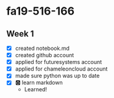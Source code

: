# fa19-516-166

## Week 1

- [x] created notebook.md
- [x] created github account
- [x] applied for futuresystems account
- [x] applied for chameleoncloud account
- [x] made sure python was up to date
- [x] :o2: learn markdown
    * Learned!
